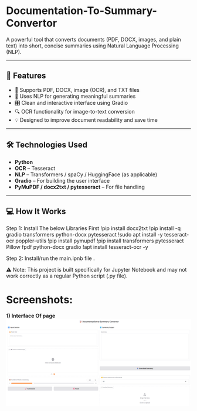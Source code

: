 # Documentation-To-Summary-Convertor
A powerful tool that converts documents (PDF, DOCX, images, and plain text) into short, concise summaries using Natural Language Processing (NLP).

---

## 🚀 Features

- 📄 Supports PDF, DOCX, image (OCR), and TXT files
- 🤖 Uses NLP for generating meaningful summaries
- 🎛️ Clean and interactive interface using Gradio
- 🔍 OCR functionality for image-to-text conversion
- 💡 Designed to improve document readability and save time

---

## 🛠️ Technologies Used

- **Python**
- **OCR** – Tesseract
- **NLP** – Transformers / spaCy / HuggingFace (as applicable)
- **Gradio** – For building the user interface
- **PyMuPDF / docx2txt / pytesseract** – For file handling

---

## 💻 How It Works
Step 1: Install The below Libraries First
!pip install docx2txt
!pip install -q gradio transformers python-docx pytesseract
!sudo apt install -y tesseract-ocr poppler-utils
!pip install pymupdf
!pip install transformers pytesseract Pillow fpdf python-docx gradio
!apt install tesseract-ocr -y

Step 2: Install/run  the  main.ipnb file .

⚠️ Note: This project is built specifically for Jupyter Notebook and may not work correctly as a regular Python script (.py file).

# Screenshots:
**1) Interface Of page**
![Image Alt](https://github.com/hrishikeshpatil9552/Documentation-To-Summary-Convertor/blob/b4286cbc743180da67922c92e47f12861e7fd1bf/interface%20for%20the%20%20topic.png)


